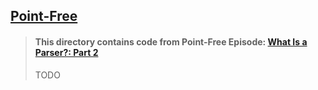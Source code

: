 ## [Point-Free](https://www.pointfree.co)

> #### This directory contains code from Point-Free Episode: [What Is a Parser?: Part 2](https://www.pointfree.co/episodes/ep57-what-is-a-parser-part-2)
>
> TODO
